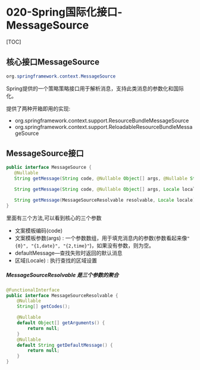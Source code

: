 # 020-Spring国际化接口-MessageSource

[TOC]

## 核心接口MessageSource

```java
org.springframework.context.MessageSource
```

Spring提供的一个策略策略接口用于解析消息，支持此类消息的参数化和国际化。

提供了两种开箱即用的实现:

- org.springframework.context.support.ResourceBundleMessageSource
- org.springframework.context.support.ReloadableResourceBundleMessageSource

## MessageSource接口

```java
public interface MessageSource {
   @Nullable
   String getMessage(String code, @Nullable Object[] args, @Nullable String defaultMessage, Locale locale);

   String getMessage(String code, @Nullable Object[] args, Locale locale) throws NoSuchMessageException;

   String getMessage(MessageSourceResolvable resolvable, Locale locale) throws NoSuchMessageException;
}
```

里面有三个方法,可以看到核心的三个参数

- 文案模板编码(code)
- 文案模板参数(args) : 一个参数数组，用于填充消息内的参数(参数看起来像`"{0}", "{1,date}", "{2,time}"`)，如果没有参数，则为空。
- defaultMessage—查找失败时返回的默认消息
- 区域(Locale) : 执行查找的区域设置

##### MessageSourceResolvable 是三个参数的聚合

```java
@FunctionalInterface
public interface MessageSourceResolvable {
	@Nullable
	String[] getCodes();

	@Nullable
	default Object[] getArguments() {
		return null;
	}
	@Nullable
	default String getDefaultMessage() {
		return null;
	}
}
```






